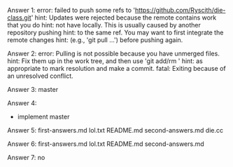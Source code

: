 Answer 1:
error: failed to push some refs to 'https://github.com/Ryscith/die-class.git' hint: Updates were rejected because the remote contains work that you do hint: not have locally. This is usually caused by another repository pushing hint: to the same ref. You may want to first integrate the remote changes hint: (e.g., 'git pull ...') before pushing again.

Answer 2:
error: Pulling is not possible because you have unmerged files. hint: Fix them up in the work tree, and then use 'git add/rm ' hint: as appropriate to mark resolution and make a commit. fatal: Exiting because of an unresolved conflict.

Answer 3:
master

Answer 4:
* implement
  master

Answer 5:
first-answers.md  lol.txt  README.md  second-answers.md die.cc

Answer 6:
first-answers.md  lol.txt  README.md  second-answers.md

Answer 7: 
no
